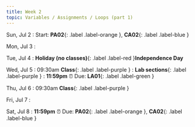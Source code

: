 ```yaml
---
title: Week 2
topic: Variables / Assignments / Loops (part 1)
---
```

Sun, Jul 2
: Start: **PA02**{: .label .label-orange }, **CA02**{: .label .label-blue }


Mon, Jul 3
: 

Tue, Jul 4
: **Holiday (no classes)**{: .label .label-red }**Independence Day**

Wed, Jul 5
: 09:30am **Class**{: .label .label-purple }
: **Lab sections**{: .label .label-purple }
: **11:59pm**  ⏰  Due: **LA01**{: .label .label-green }


Thu, Jul 6
: 09:30am **Class**{: .label .label-purple } 


Fri, Jul 7
: 

Sat, Jul 8
: **11:59pm**  ⏰  Due: **PA02**{: .label .label-orange }, **CA02**{: .label .label-blue }


